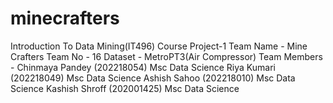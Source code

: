 # minecrafters
Introduction To Data Mining(IT496)
Course Project-1
Team Name    -   Mine Crafters
Team No      -   16
Dataset      -   MetroPT3(Air Compressor)
Team Members -  Chinmaya Pandey (202218054) Msc Data Science
               Riya Kumari      (202218049) Msc Data Science
               Ashish Sahoo     (202218010) Msc Data Science
               Kashish Shroff   (202001425) Msc Data Science
